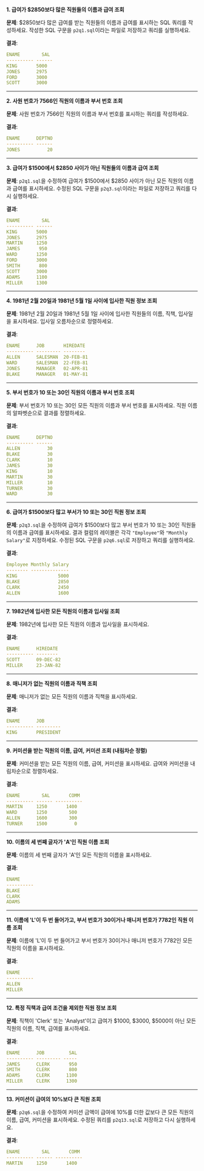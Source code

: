 **1. 급여가 $2850보다 많은 직원들의 이름과 급여 조회**

**문제**: $2850보다 많은 급여를 받는 직원들의 이름과 급여를 표시하는 SQL 쿼리를 작성하세요. 작성한 SQL 구문을 `p2q1.sql`이라는 파일로 저장하고 쿼리를 실행하세요.

**결과**:

```yaml
ENAME        SAL
---------- ------
KING       5000
JONES      2975
FORD       3000
SCOTT      3000
```

---

**2. 사원 번호가 7566인 직원의 이름과 부서 번호 조회**

**문제**: 사원 번호가 7566인 직원의 이름과 부서 번호를 표시하는 쿼리를 작성하세요.

**결과**:

```yaml
ENAME      DEPTNO
---------- ------
JONES          20
```

---


**3. 급여가 $1500에서 $2850 사이가 아닌 직원들의 이름과 급여 조회**

**문제**: `p2q1.sql`을 수정하여 급여가 $1500에서 $2850 사이가 아닌 모든 직원의 이름과 급여를 표시하세요. 수정된 SQL 구문을 `p2q3.sql`이라는 파일로 저장하고 쿼리를 다시 실행하세요.

**결과**:

```yaml
ENAME        SAL
---------- ------
KING       5000
JONES      2975
MARTIN     1250
JAMES       950
WARD       1250
FORD       3000
SMITH       800
SCOTT      3000
ADAMS      1100
MILLER     1300
```

---


**4. 1981년 2월 20일과 1981년 5월 1일 사이에 입사한 직원 정보 조회**

**문제**: 1981년 2월 20일과 1981년 5월 1일 사이에 입사한 직원들의 이름, 직책, 입사일을 표시하세요. 입사일 오름차순으로 정렬하세요.

**결과**:

```yaml
ENAME      JOB       HIREDATE
---------- --------- --------
ALLEN      SALESMAN  20-FEB-81
WARD       SALESMAN  22-FEB-81
JONES      MANAGER   02-APR-81
BLAKE      MANAGER   01-MAY-81
```

---


**5. 부서 번호가 10 또는 30인 직원의 이름과 부서 번호 조회**

**문제**: 부서 번호가 10 또는 30인 모든 직원의 이름과 부서 번호를 표시하세요. 직원 이름의 알파벳순으로 결과를 정렬하세요.

**결과**:

```yaml
ENAME      DEPTNO
---------- ------
ALLEN          30
BLAKE          30
CLARK          10
JAMES          30
KING           10
MARTIN         30
MILLER         10
TURNER         30
WARD           30
```

---


**6. 급여가 $1500보다 많고 부서가 10 또는 30인 직원 정보 조회**

**문제**: `p2q3.sql`을 수정하여 급여가 $1500보다 많고 부서 번호가 10 또는 30인 직원들의 이름과 급여를 표시하세요. 결과 컬럼의 레이블은 각각 `"Employee"`와 `"Monthly Salary"`로 지정하세요. 수정된 SQL 구문을 `p2q6.sql`로 저장하고 쿼리를 실행하세요.

**결과**:

```yaml
Employee Monthly Salary
-------- --------------
KING               5000
BLAKE              2850
CLARK              2450
ALLEN              1600
```

---


**7. 1982년에 입사한 모든 직원의 이름과 입사일 조회**

**문제**: 1982년에 입사한 모든 직원의 이름과 입사일을 표시하세요.

**결과**:

```yaml
ENAME      HIREDATE
---------- --------
SCOTT      09-DEC-82
MILLER     23-JAN-82
```

---


**8. 매니저가 없는 직원의 이름과 직책 조회**

**문제**: 매니저가 없는 모든 직원의 이름과 직책을 표시하세요.

**결과**:

```yaml
ENAME      JOB
---------- ---------
KING       PRESIDENT
```

---


**9. 커미션을 받는 직원의 이름, 급여, 커미션 조회 (내림차순 정렬)**

**문제**: 커미션을 받는 모든 직원의 이름, 급여, 커미션을 표시하세요. 급여와 커미션을 내림차순으로 정렬하세요.

**결과**:

```yaml
ENAME        SAL       COMM
---------- ------ ----------
MARTIN     1250       1400
WARD       1250        500
ALLEN      1600        300
TURNER     1500          0
```

---


**10. 이름의 세 번째 글자가 'A'인 직원 이름 조회**

**문제**: 이름의 세 번째 글자가 'A'인 모든 직원의 이름을 표시하세요.

**결과**:

```yaml
ENAME
----------
BLAKE
CLARK
ADAMS
```

---


**11. 이름에 'L'이 두 번 들어가고, 부서 번호가 30이거나 매니저 번호가 7782인 직원 이름 조회**

**문제**: 이름에 'L'이 두 번 들어가고 부서 번호가 30이거나 매니저 번호가 7782인 모든 직원의 이름을 표시하세요.

**결과**:

```yaml
ENAME
----------
ALLEN
MILLER
```

---


**12. 특정 직책과 급여 조건을 제외한 직원 정보 조회**

**문제**: 직책이 'Clerk' 또는 'Analyst'이고 급여가 $1000, $3000, $5000이 아닌 모든 직원의 이름, 직책, 급여를 표시하세요.

**결과**:

```yaml
ENAME      JOB         SAL
---------- --------- -----
JAMES      CLERK       950
SMITH      CLERK       800
ADAMS      CLERK      1100
MILLER     CLERK      1300
```

---


**13. 커미션이 급여의 10%보다 큰 직원 조회**

**문제**: `p2q6.sql`을 수정하여 커미션 금액이 급여에 10%를 더한 값보다 큰 모든 직원의 이름, 급여, 커미션을 표시하세요. 수정된 쿼리를 `p2q13.sql`로 저장하고 다시 실행하세요.

**결과**:

```yaml
ENAME        SAL       COMM
---------- ------ ----------
MARTIN     1250       1400
```
